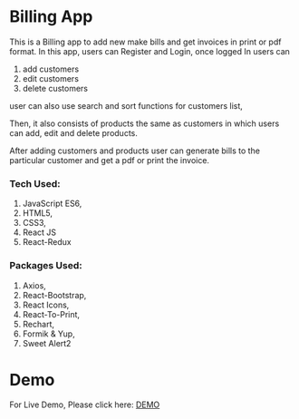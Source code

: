 # Billing App

This is a Billing app to add new make bills and get invoices in print or pdf format. In this app, users can Register and Login, once logged In users can 
1. add customers
2. edit customers
3. delete customers

user can also use search and sort functions for customers list,

Then, it also consists of products the same as customers in which users can add, edit and delete products.

After adding customers and products user can generate bills to the particular customer and get a pdf or print the invoice.

### Tech Used:
1. JavaScript ES6, 
2. HTML5,
3. CSS3,
4. React JS
5. React-Redux

### Packages Used:
1. Axios,
2. React-Bootstrap,
3. React Icons,
4. React-To-Print,
5. Rechart,
6. Formik & Yup,
7. Sweet Alert2

# Demo
For Live Demo, Please click here: <a href="https://billing-app-lohit.netlify.app/" target="_blank">DEMO</a>




